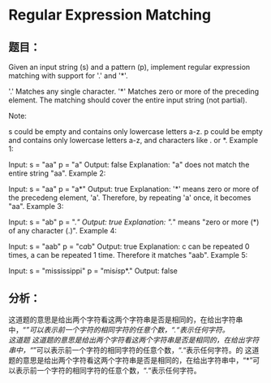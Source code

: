 # Regular Expression Matching
## 题目：
Given an input string (s) and a pattern (p), implement regular expression matching with support for '.' and '*'.

'.' Matches any single character.
'*' Matches zero or more of the preceding element.
The matching should cover the entire input string (not partial).

Note:

s could be empty and contains only lowercase letters a-z.
p could be empty and contains only lowercase letters a-z, and characters like . or *.
Example 1:

Input:
s = "aa"
p = "a"
Output: false
Explanation: "a" does not match the entire string "aa".
Example 2:

Input:
s = "aa"
p = "a*"
Output: true
Explanation: '*' means zero or more of the precedeng element, 'a'. Therefore, by repeating 'a' once, it becomes "aa".
Example 3:

Input:
s = "ab"
p = ".*"
Output: true
Explanation: ".*" means "zero or more (*) of any character (.)".
Example 4:

Input:
s = "aab"
p = "c*a*b"
Output: true
Explanation: c can be repeated 0 times, a can be repeated 1 time. Therefore it matches "aab".
Example 5:

Input:
s = "mississippi"
p = "mis*is*p*."
Output: false
## 分析：
这道题的意思是给出两个字符看这两个字符串是否是相同的，在给出字符串中，“*”可以表示前一个字符的相同字符的任意个数，“.“表示任何字符。<br>
这道题
这道题的意思是给出两个字符看这两个字符串是否是相同的，在给出字符串中，“*”可以表示前一个字符的相同字符的任意个数，“.“表示任何字符。的
这道题的意思是给出两个字符看这两个字符串是否是相同的，在给出字符串中，“*”可以表示前一个字符的相同字符的任意个数，“.“表示任何字符。
